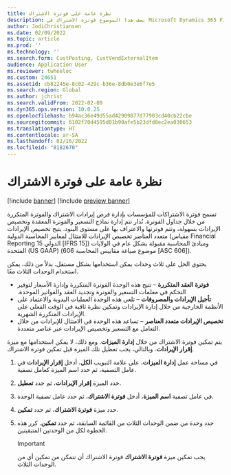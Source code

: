 ```yaml
---
title: نظرة عامة على فوترة الاشتراك
description: يصف هذا الموضوع فوترة الاشتراك في Microsoft Dynamics 365 Finance.
author: JodiChristiansen
ms.date: 02/09/2022
ms.topic: article
ms.prod: ''
ms.technology: ''
ms.search.form: CustPosting, CustVendExternalItem
audience: Application User
ms.reviewer: twheeloc
ms.custom: 24651
ms.assetid: cb82245e-8c02-429c-b36e-8db0e3e6f7e5
ms.search.region: Global
ms.author: jchrist
ms.search.validFrom: 2022-02-09
ms.dyn365.ops.version: 10.0.25
ms.openlocfilehash: b94ac36e49d55ad42909877d77903cd40cb22cbe
ms.sourcegitcommit: 6102f70d4595d01b90afe5b23dfd8ec2ea030653
ms.translationtype: HT
ms.contentlocale: ar-SA
ms.lasthandoff: 02/16/2022
ms.locfileid: "8182670"
---
```

# <a name="subscription-billing-overview"></a>نظرة عامة على فوترة الاشتراك

[!include [banner](../includes/banner.md)]
[!include [preview banner](../includes/preview-banner.md)]

تسمح فوترة الاشتراكات للمؤسسات بإدارة فرص إيرادات الاشتراك والفوترة المتكررة من خلال جداول الفوترة. تُدار تتم إدارة نماذج التسعير والفوترة المعقدة وتخصيص الإيرادات بسهولة، وتتم فوترتها والاعتراف بها على مستوى البنود. يتيح تخصيص الإيرادات متعدد العناصر تخصيص الإيرادات للامتثال لمعايير المحاسبة الدولية (مقياس Financial Reporting الدولي 15 \[IFRS 15\]) ومبادئ المحاسبة مقبولة بشكل عام في الولايات المتحدة (US GAAP)‬ (موضوع صياغة مقاييس المحاسبة 606 \[ASC 606\]).

يحتوي الحل على ثلاث وحدات يمكن استخدامها بشكل مستقل. بدلاً من ذلك، يمكن استخدام الوحدات الثلاث معًا.

- **فوترة العقد المتكررة‬‏‫** – تتيح هذه الوحدة الفوترة المتكررة وإدارة الأسعار لتوفير التحكم في معلمات التسعير والفوترة وتجديد العقد والفواتير الموحدة.
- **تأجيل الإيرادات والمصروفات** – تلغي هذه الوحدة العمليات اليدوية والاعتماد على الأنظمة الخارجية من خلال إدارة الإيرادات وتمكين نظرة ثاقبة في الوقت الفعلي على الإيرادات المتكررة الشهرية.
- **تخصيص الإيرادات متعدد العناصر** – تساعد هذه الوحدة في الامتثال للإيرادات من خلال التعامل مع التسعير وتخصيص الإيرادات عبر عناصر متعددة.

يتم تمكين فوترة الاشتراك من خلال **إدارة الميزات**. ومع ذلك، لا يمكن استخدامها مع ميزة **إقرار الإيرادات‬**. وبالتالي، يجب تعطيل تلك الميزة قبل تمكين فوترة الاشتراك.

1. في مساحة عمل **إدارة الميزات**، على علامة التبويب **الكل**، أدخل **إقرار الإيرادات** في عامل التصفية، ثم حدد اسم الميزة كعامل تصفية.
2. حدد الميزة **إقرار الإيرادات**، ثم حدد **تعطيل‏‎**.
3. في عامل تصفية **اسم الميزة**، أدخل **فوترة الاشتراك**، ثم حدد عامل تصفية الوحدة.
4. حدد ميزة **فوترة الاشتراك**، ثم حدد **تمكين**.
5. حدد وحدة من ضمن الوحدات الثلاث من القائمة السابقة، ثم حدد **تمكين**. كرر هذه الخطوة لكل من الوحدتين المتبقيتين.

    > [!IMPORTANT]
    > يجب تمكين ميزة **فوترة الاشتراك** فوترة الاشتراك أن تتمكن من تمكين أي من الوحدات الثلاث.
